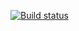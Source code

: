 [![Build status](https://ci.appveyor.com/api/projects/status/s5lmnrfmgtpdxtoi?svg=true)](https://ci.appveyor.com/project/Pauleg7/ajs-test-1)
